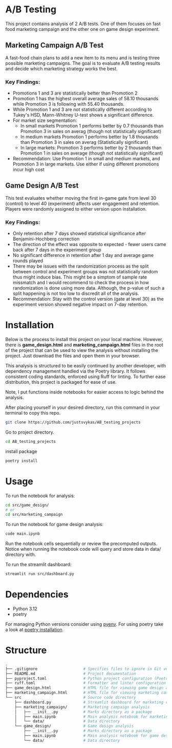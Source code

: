 # A/B Testing

This project contains analysis of 2 A/B tests. One of them focuses on fast food marketing campaign and the other one on game design experiment.

## Marketing Campaign A/B Test

A fast-food chain plans to add a new item to its menu and is testing three possible marketing campaigns. The goal is to evaluate A/B testing results and decide which marketing strategy works the best.

### Key Findings:
- Promotions 1 and 3 are statistically better than Promotion 2
- Promotion 1 has the highest overall average sales of 58.10 thousands while Promotion 3 is following with 55.40 thousands.
- While Promotion 1 and 3 are not statistically different according to Tukey's HSD, Mann-Whitney U-test shows a significant difference.
- For market size segmentation:
  - In small markets Promotion 1 performs better by 0.7 thousands than Promotion 3 in sales on averag (though not statistically significant)
  - In medium markets Promotion 1 performs better by 1.8 thousands than Promotion 3 in sales on averag (Statistically significant)
  - In large markets: Promotion 3 performs better by 2 thousands than Promotion 1 in sales on average (though not statistically significant)
- Recommendation: Use Promotion 1 in small and medium markets, and Promotion 3 in large markets. Use either if using different promotions incur high cost

## Game Design A/B Test

This test evaluates whether moving the first in-game gate from level 30 (control) to level 40 (experiment) affects user engagement and retention. Players were randomly assigned to either version upon installation.

### Key Findings:
- Only retention after 7 days showed statistical significance after Benjamini-Hochberg correction
- The direction of the effect was opposite to expected - fewer users came back after 7 days in the experiment group
- No significant difference in retention after 1 day and average game rounds played
- There may be issues with the randomization process as the split between control and experiment groups was not statistically random thus might induce bias. This might be a simptom of sample rate missmatch and I would recommend to check the process in how randomization is done using more data. Although, the p-value of such a split happening is not too low to discredit all of the analysis.
- Recommendation: Stay with the control version (gate at level 30) as the experiment version showed negative impact on 7-day retention.

# Installation
Below is the process to install this project on your local machine. However, there is **game_design.html** and **marketing_campaign.html** files in the root of the project that can be used to view the analysis without installing the project. Just download the files and open them in your browser.

This analysis is structured to be easily continued by another developer, with dependency management handled via the Poetry library. It follows consistent coding standards, enforced using Ruff for linting. To further ease distribution, this project is packaged for ease of use.

Note, I put functions inside notebooks for easier access to logic behind the analysis.

After placing yourself in your desired directory, run this command in your terminal to copy this repo.
```bash
git clone https://github.com/justsvykas/AB_testing_projects
```
Go to project directory.
```bash
cd AB_testing_projects
```
install package
```bash
poetry install
```

# Usage

To run the notebook for analysis:
```bash
cd src/game_design/
# or
cd src/marketing_campaign
```

To run the notebook for game design analysis:
```bash
code main.ipynb
```
Run the notebook cells sequentially or review the precomputed outputs. Notice when running the notebook code will query and store data in data/ directory with.

To run the streamlit dashboard:
```bash
streamlit run src/dashboard.py
```

# Dependencies

- Python 3.12
- poetry

For managing Python versions consider using [pyenv](https://github.com/pyenv/pyenv).
For using poetry take a look at [poetry installation](https://python-poetry.org/docs/#installation).

# Structure

```bash
.
├── .gitignore                    # Specifies files to ignore in Git version control
├── README.md                     # Project documentation
├── pyproject.toml                # Python project configuration (Poetry)
├── ruff.toml                     # Formatter and linter configuration (Ruff)
├── game_design.html              # HTML file for viewing game design analysis without installation
├── marketing_campaign.html       # HTML file for viewing marketing campaign analysis without installation
└── src                           # Source code directory
    ├── dashboard.py              # Streamlit dashboard for marketing campaign visualization
    ├── marketing_campaign/       # Marketing campaign analysis
    │   ├── __init__.py           # Marks directory as a package
    │   ├── main.ipynb            # Main analysis notebook for marketing campaign
    │   └── data/                 # Data directory
    └── game_design/              # Game design analysis
        ├── __init__.py           # Marks directory as a package
        ├── main.ipynb            # Main analysis notebook for game design
        └── data/                 # Data directory
```
